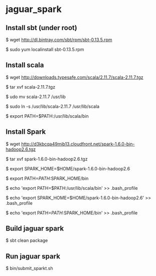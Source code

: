 # jaguar_spark

## Install sbt (under root)

$ wget http://dl.bintray.com/sbt/rpm/sbt-0.13.5.rpm

$ sudo yum localinstall sbt-0.13.5.rpm

## Install scala

$ wget http://downloads.typesafe.com/scala/2.11.7/scala-2.11.7.tgz

$ tar xvf scala-2.11.7.tgz

$ udo mv scala-2.11.7 /usr/lib

$ sudo ln -s /usr/lib/scala-2.11.7 /usr/lib/scala

$ export PATH=$PATH:/usr/lib/scala/bin

## Install Spark

$ wget http://d3kbcqa49mib13.cloudfront.net/spark-1.6.0-bin-hadoop2.6.tgz

$ tar xvf spark-1.6.0-bin-hadoop2.6.tgz

$ export SPARK_HOME=$HOME/spark-1.6.0-bin-hadoop2.6

$ export PATH=$PATH:$SPARK_HOME/bin

$ echo 'export PATH=$PATH:/usr/lib/scala/bin' >> .bash_profile

$ echo 'export SPARK_HOME=$HOME/spark-1.6.0-bin-hadoop2.6' >> .bash_profile

$ echo 'export PATH=$PATH:$SPARK_HOME/bin' >> .bash_profile

## Build jaguar spark
$ sbt clean package

## Run jaguar spark
$ bin/submit_sparkt.sh
